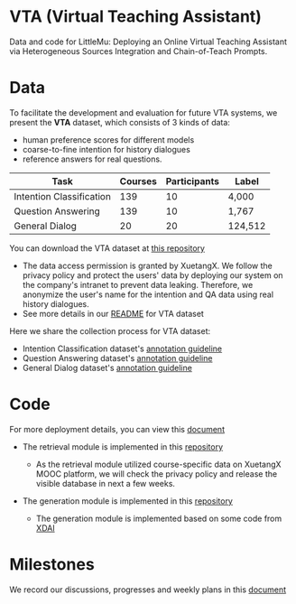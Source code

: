 # VTA (Virtual Teaching Assistant)
Data and code for LittleMu: Deploying an Online Virtual Teaching Assistant via Heterogeneous Sources Integration and Chain-of-Teach Prompts.

# Data

To facilitate the development and evaluation for future VTA systems, we present the **VTA** dataset, which consists of 3 kinds of data: 

- human preference scores for different models
-  coarse-to-fine intention for history dialogues 
- reference answers for real questions. 

| Task                     | Courses | Participants | Label   |
| ------------------------ | ------- | ------------ | ------- |
| Intention Classification | 139     | 10           | 4,000   |
| Question Answering       | 139     | 10           | 1,767   |
| General Dialog           | 20      | 20           | 124,512 |

You can download the VTA dataset at  [this repository]( https://github.com/ShangQingTu/VTA/tree/main/VTA_dataset) 

- The data access permission is granted by XuetangX. We follow the privacy policy and protect the users' data by deploying our system on the company's intranet to prevent data leaking. Therefore, we  anonymize the user's name for the intention and QA data using real history dialogues. 
- See more details in our [README]( https://github.com/ShangQingTu/VTA/tree/main/VTA_dataset) for VTA dataset

Here we share the collection process for VTA dataset:

- Intention Classification dataset's  [annotation guideline](https://kvbpkpddff.feishu.cn/docx/LsSkdZwOEoIBZCxeU0Wc414qnLd)
- Question Answering dataset's [annotation guideline](https://kvbpkpddff.feishu.cn/docx/EOsJdZbIdoWrcqx0MwCcYRdtnHb)
- General Dialog dataset's [annotation guideline](https://kvbpkpddff.feishu.cn/docx/doxcn3OhKgFU0zPxDT0yiszULQh)



# Code

For more deployment details, you can view this [document](https://kvbpkpddff.feishu.cn/docx/doxcnCgjYpEK0ms7KCrEmBx2Iuc)

- The retrieval module is implemented in this [repository](http://xiaomu-student.xuetangx.com/gitlab/xuwei/xiaomu)
  - As the retrieval module utilized course-specific data on XuetangX MOOC platform, we will check the privacy policy and release the visible database in next a few weeks.

- The generation module is  implemented in this [repository](https://github.com/lcy2723/XDAI)
  - The  generation module is implemented based on some code from [XDAI](https://github.com/THUDM/XDAI)

# Milestones

We record our discussions, progresses and weekly plans in this [document](https://kvbpkpddff.feishu.cn/docx/doxcnbT70XKGLC1uTV19243bY0e)
